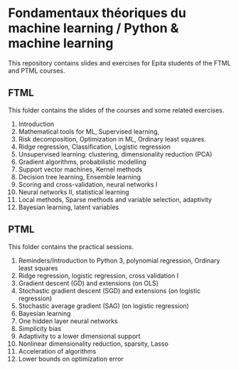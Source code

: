 # Fondamentaux théoriques du machine learning / Python & machine learning
This repository contains slides and exercises for Epita students of the FTML
and PTML courses.

## FTML

This folder contains the slides of the courses and some related exercises.

1. Introduction
2. Mathematical tools for ML, Supervised learning, 
3. Risk decomposition, Optimization in ML, Ordinary least squares.
4. Ridge regression, Classification, Logistic regression
5. Unsupervised learning: clustering, dimensionality reduction (PCA)
6. Gradient algorithms, probabilistic modelling
7. Support vector machines, Kernel methods
8. Decision tree learning, Ensemble learning
9. Scoring and cross-validation, neural networks I
10. Neural networks II, statistical learning
11. Local methods, Sparse methods and variable selection, adaptivity
12. Bayesian learning, latent variables

## PTML

This folder contains the practical sessions.

1. Reminders/Introduction to Python 3, polynomial regression, Ordinary least squares
2. Ridge regression, logistic regression, cross validation I
3. Gradient descent (GD) and extensions (on OLS)
4. Stochastic gradient descent (SGD) and extensions (on logistic regression)
5. Stochastic average gradient (SAG) (on logistic regression)
6. Bayesian learning
7. One hidden layer neural networks
8. Simplicity bias
9. Adaptivity to a lower dimensional support
10. Nonlinear dimensionality reduction, sparsity, Lasso
11. Acceleration of algorithms
12. Lower bounds on optimization error
